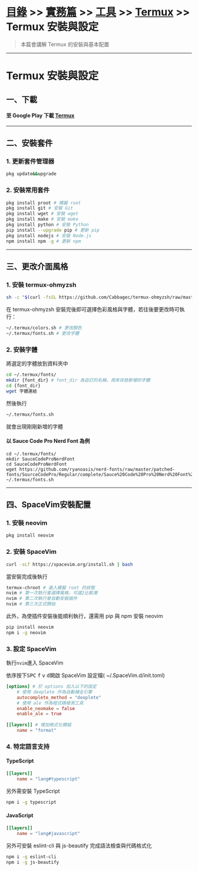 # [目錄](../../../../README.md) >> [實務篇](../../../README.md) >> [工具](../../README.md) >> [Termux](../README.md) >> Termux 安裝與設定

> 本篇會講解 Termux 的安裝與基本配置

---

# Termux 安裝與設定
## 一、下載
#### 至 Google Play 下載 [Termux](https://play.google.com/store/apps/details?id=com.termux)

---

## 二、安裝套件

### 1. 更新套件管理器
```bash
pkg update&&upgrade
```

### 2. 安裝常用套件
```bash
pkg install proot # 模擬 root
pkg install git # 安裝 Git
pkg install wget # 安裝 wget
pkg install make # 安裝 make
pkg install python # 安裝 Python
pip install --upgrade pip # 更新 pip
pkg install nodejs # 安裝 Node.js
npm install npm -g # 更新 npm
```

---

## 三、更改介面風格

### 1. 安裝 termux-ohmyzsh
```bash
sh -c "$(curl -fsSL https://github.com/Cabbagec/termux-ohmyzsh/raw/master/install.sh)"
```

在 termux-ohmyzsh 安裝完後即可選擇色彩風格與字體，若往後要更改時可執行：
```bash
~/.termux/colors.sh # 更改顏色
~/.termux/fonts.sh # 更改字體
```

### 2. 安裝字體
將選定的字體放到資料夾中
```bash
cd ~/.termux/fonts/
mkdir {font_dir} # font_dir 為自訂的名稱，用來存放新增的字體
cd {font_dir}
wget 字體連結
```
然後執行
```bash
~/.termux/fonts.sh
```
就會出現剛剛新增的字體
 
#### 以 Sauce Code Pro Nerd Font 為例
```bash=
cd ~/.termux/fonts/
mkdir SauceCodeProNerdFont
cd SauceCodeProNerdFont
wget https://github.com/ryanoasis/nerd-fonts/raw/master/patched-fonts/SourceCodePro/Regular/complete/Sauce%20Code%20Pro%20Nerd%20Font%20Complete.ttf
~/.termux/fonts.sh
```

---

## 四、SpaceVim安裝配置

### 1. 安裝 neovim
```bash
pkg install neovim
```

### 2. 安裝 SpaceVim
```bash
curl -sLf https://spacevim.org/install.sh | bash
```
當安裝完成後執行
```bash
termux-chroot # 進入模擬 root 的狀態
nvim # 第一次執行會選擇風格，可選2比較潮
nvim # 第二次執行會自動安裝插件
nvim # 第三次正式開始
```
此外，為使插件安裝後能順利執行，還需用 pip 與 npm 安裝 neovim
```bash
pip install neovim
npm i -g neovim
```
### 3. 設定 SpaceVim
執行`nvim`進入 SpaceVim

依序按下<kbd>SPC</kbd> <kbd>f</kbd> <kbd>v</kbd> <kbd>d</kbd>開啟 SpaceVim 設定檔( ~/.SpaceVim.d/init.toml)
```toml
[options] # 於 options 加入以下的設定
    # 使用 deoplete 作為自動補全引擎
    autocomplete_method = "deoplete"
    # 使用 ale 作為程式碼檢測工具
    enable_neomake = false
    enable_ale = true
    
[[layers]] # 增加格式化模組
    name = "format"
```

### 4. 特定語言支持

#### TypeScript
```toml
[[layers]]
    name = "lang#typescript"
```
另外需安裝 TypeScript
```bash
npm i -g typescript
```

#### JavaScript
```toml
[[layers]]
    name = "lang#javascript"
```
另外可安裝 eslint-cli 與 js-beautify 完成語法檢查與代碼格式化
```bash
npm i -g eslint-cli
npm i -g js-beautify
```
